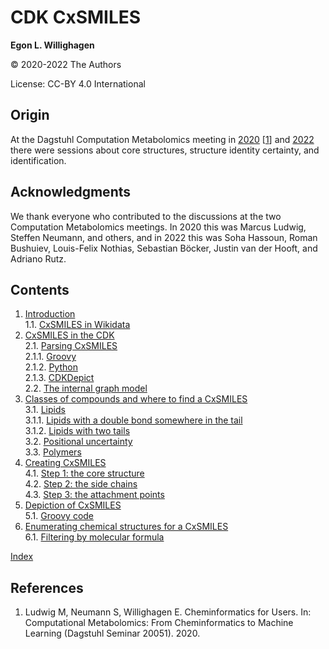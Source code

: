 # CDK CxSMILES

**Egon L. Willighagen**

© 2020-2022 The Authors

License: CC-BY 4.0 International

## Origin

At the Dagstuhl Computation Metabolomics meeting in
<a href="https://www.dagstuhl.de/en/program/calendar/semhp/?semnr=20051">2020</a> [<a href="#citeref1">1</a>] and
<a href="https://www.dagstuhl.de/en/program/calendar/semhp/?semnr=22181">2022</a>
there were sessions about core structures, structure identity certainty, and identification.

## Acknowledgments

We thank everyone who contributed to the discussions at the two Computation Metabolomics meetings.
In 2020 this was Marcus Ludwig, Steffen Neumann, and others, and in 2022 this was
Soha Hassoun, Roman Bushuiev, Louis-Felix Nothias, Sebastian Böcker, Justin van der Hooft, and
Adriano Rutz.

## Contents

1. [Introduction](intro.md) <br />
1.1. [CxSMILES in Wikidata](intro.md#cxsmiles-in-wikidata) <br />
2. [CxSMILES in the CDK](parsing.md) <br />
2.1. [Parsing CxSMILES](parsing.md#parsing-cxsmiles) <br />
2.1.1. [Groovy](parsing.md#groovy) <br />
2.1.2. [Python](parsing.md#python) <br />
2.1.3. [CDKDepict](parsing.md#cdkdepict) <br />
2.2. [The internal graph model](parsing.md#the-internal-graph-model) <br />
3. [Classes of compounds and where to find a CxSMILES](templates.md) <br />
3.1. [Lipids](templates.md#lipids) <br />
3.1.1. [Lipids with a double bond somewhere in the tail](templates.md#lipids-with-a-double-bond-somewhere-in-the-tail) <br />
3.1.2. [Lipids with two tails](templates.md#lipids-with-two-tails) <br />
3.2. [Positional uncertainty](templates.md#positional-uncertainty) <br />
3.3. [Polymers](templates.md#polymers) <br />
4. [Creating CxSMILES](chapter2.md) <br />
4.1. [Step 1: the core structure](chapter2.md#step-1:-the-core-structure) <br />
4.2. [Step 2: the side chains](chapter2.md#step-2:-the-side-chains) <br />
4.3. [Step 3: the attachment points](chapter2.md#step-3:-the-attachment-points) <br />
5. [Depiction of CxSMILES](depict.md) <br />
5.1. [Groovy code](depict.md#groovy-code) <br />
6. [Enumerating chemical structures for a CxSMILES](enumeration.md) <br />
6.1. [Filtering by molecular formula](enumeration.md#filtering-by-molecular-formula) <br />

[Index](indexList.md) <br />

## References

1. <a name="citeref1"></a>Ludwig M, Neumann S, Willighagen E. Cheminformatics for Users. In: Computational Metabolomics: From Cheminformatics to Machine Learning (Dagstuhl Seminar 20051). 2020. 

